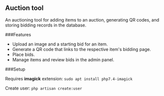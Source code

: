 ## Auction tool

An auctioning tool for adding items to an auction, generating QR codes, and storing bidding records in the database.

###Features
* Upload an image and a starting bid for an item.
* Generate a QR code that links to the respective item's bidding page.
* Place bids.
* Manage items and review bids in the admin panel.

###Setup

Requires **imagick** extension: ``sudo apt install php7.4-imagick``

Create user: ``php artisan create:user``
